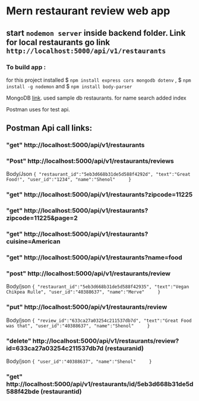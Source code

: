 # Mern restaurant review web app

## start ``nodemon server`` inside backend folder. Link for local restaurants go link `http://localhost:5000/api/v1/restaurants`

### To build app :

for this project installed $ `npm install express cors mongodb dotenv` , $ `npm install -g nodemon` and $ `npm install body-parser` 

MongoDB [link](https://cloud.mongodb.com/). used sample db restaurants. for name search added index

Postman uses for test api.



## Postman Api call links:

### "get" http://localhost:5000/api/v1/restaurants

### "Post" http://localhost:5000/api/v1/restaurants/reviews

Body/Json `{
"restaurant_id":"5eb3d668b31de5d588f4292d",
"text":"Great Food!",
"user_id":"1234",
"name":"Shenol"    
}`

### "get" http://localhost:5000/api/v1/restaurants?zipcode=11225
### "get" http://localhost:5000/api/v1/restaurants?zipcode=11225&page=2
### "get" http://localhost:5000/api/v1/restaurants?cuisine=American
### "get" http://localhost:5000/api/v1/restaurants?name=food
### "post" http://localhost:5000/api/v1/restaurants/review
Body/json `{
"restaurant_id":"5eb3d668b31de5d588f42935",
"text":"Vegan Chikpea Rulle",
"user_id":"40388637",
"name":"Merve"    
}`

### "put" http://localhost:5000/api/v1/restaurants/review
Body/json `{
"review_id":"633ca27a03254c211537db7d",
"text":"Great Food was that",
"user_id":"40388637",
"name":"Shenol"    
}`

### "delete" http://localhost:5000/api/v1/restaurants/review?id=633ca27a03254c211537db7d (restauranid)
Body/json `{
"user_id":"40388637",
"name":"Shenol"    
}`

### "get" http://localhost:5000/api/v1/restaurants/id/5eb3d668b31de5d588f42bde (restaurantid)






